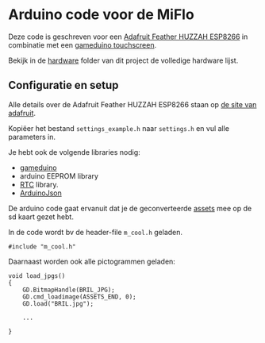 # Arduino code voor de MiFlo

Deze code is geschreven voor een [Adafruit Feather HUZZAH ESP8266](https://learn.adafruit.com/adafruit-feather-huzzah-esp8266) in combinatie met een [gameduino touchscreen](https://www.watterott.com/en/Gameduino-3). 

Bekijk in de [hardware](../hardware) folder van dit project de volledige hardware lijst.

## Configuratie en setup

Alle details over de Adafruit Feather HUZZAH ESP8266 staan op [de site van adafruit](https://learn.adafruit.com/adafruit-feather-huzzah-esp8266/using-arduino-ide).

Kopiëer het bestand `settings_example.h` naar `settings.h` en vul alle parameters in.

Je hebt ook de volgende libraries nodig:

* [gameduino](https://github.com/jamesbowman/gd2-lib)
* arduino EEPROM library
* [RTC](https://github.com/adafruit/RTClib) library.
* [ArduinoJson](https://github.com/bblanchon/ArduinoJson)

De arduino code gaat ervanuit dat je de geconverteerde [assets](./assets) mee op de sd kaart gezet hebt.

In de code wordt bv de header-file `m_cool.h` geladen.

```
#include "m_cool.h"
```

Daarnaast worden ook alle pictogrammen geladen:

```
void load_jpgs() 
{
	GD.BitmapHandle(BRIL_JPG);
	GD.cmd_loadimage(ASSETS_END, 0);
	GD.load("BRIL.jpg");

	...
	
}
```
